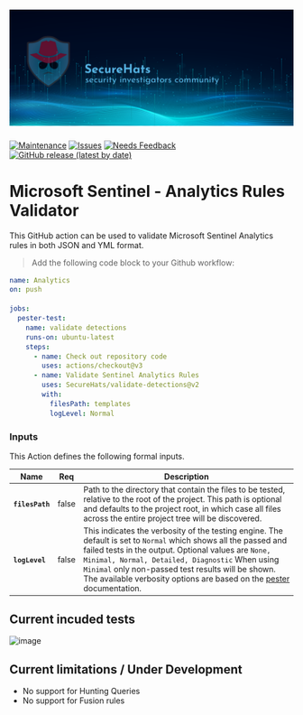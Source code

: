 ![logo](https://raw.githubusercontent.com/SecureHats/SecureHacks/main/media/sh-banners.png)
=========
[![Maintenance](https://img.shields.io/maintenance/yes/2023.svg?style=flat-square)]()
[![Issues](https://img.shields.io/github/issues/SecureHats/validate-detections/enhancement?color=green&label=enhancement&style=flat)](https://github.com/SecureHats/kusto-aliasvalidate-detections/issues?q=is%3Aissue+is%3Aopen+label%3A%22enhancement%22)
[![Needs Feedback](https://img.shields.io/github/issues/SecureHats/validate-detections/needs%20feedback?color=blue&label=needs%20feedback%20&style=flat)](https://github.com/SecureHats/validate-detections/issues?q=is%3Aopen+is%3Aissue+label%3A%22needs+feedback%22)
[![GitHub release (latest by date)](https://img.shields.io/github/v/release/SecureHats/validate-detections)](https://github.com/SecureHats/validate-detections/releases/latest)

# Microsoft Sentinel - Analytics Rules Validator

This GitHub action can be used to validate Microsoft Sentinel Analytics rules in both JSON and YML format.
>Add the following code block to your Github workflow:

```yaml
name: Analytics
on: push

jobs:
  pester-test:
    name: validate detections
    runs-on: ubuntu-latest
    steps:
      - name: Check out repository code
        uses: actions/checkout@v3
      - name: Validate Sentinel Analytics Rules
        uses: SecureHats/validate-detections@v2
        with:
          filesPath: templates
          logLevel: Normal
```

### Inputs

This Action defines the following formal inputs.

| Name | Req | Description
|-|-|-|
| **`filesPath`**  | false | Path to the directory that contain the files to be tested, relative to the root of the project. This path is optional and defaults to the project root, in which case all files across the entire project tree will be discovered.
| **`logLevel`** | false | This indicates the verbosity of the testing engine. The default is set to `Normal` which shows all the passed and failed tests in the output. Optional values are `None, Minimal, Normal, Detailed, Diagnostic` When using `Minimal` only non-passed test results will be shown. The available verbosity options are based on the [pester](https://pester-docs.netlify.app/docs/commands/Invoke-Pester#-show) documentation. 

## Current incuded tests

![image](https://user-images.githubusercontent.com/40334679/170026369-fa0fa7b8-e580-42d4-9c2d-c36edb506094.png)

## Current limitations / Under Development

- No support for Hunting Queries
- No support for Fusion rules
